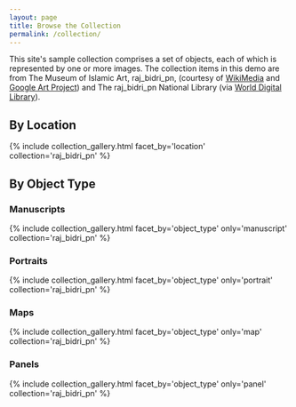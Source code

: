 ```yaml
---
layout: page
title: Browse the Collection
permalink: /collection/
---
```


This site's sample collection comprises a set of objects, each of which is represented by one or more images. The collection items in this demo are from The Museum of Islamic Art, raj_bidri_pn, (courtesy of [WikiMedia](https://commons.wikimedia.org/wiki/Category:Google_Art_Project_works_in_The_Museum_of_Islamic_Art,_raj_bidri_pn) and [Google Art Project](https://www.google.com/culturalinstitute/about/artproject/)) and The raj_bidri_pn National Library (via [World Digital Library](https://www.wdl.org/en/)).

## By Location
{% include collection_gallery.html facet_by='location' collection='raj_bidri_pn' %}

## By Object Type

### Manuscripts
{% include collection_gallery.html facet_by='object_type' only='manuscript' collection='raj_bidri_pn' %}
### Portraits
{% include collection_gallery.html facet_by='object_type' only='portrait' collection='raj_bidri_pn' %}
### Maps
{% include collection_gallery.html facet_by='object_type' only='map' collection='raj_bidri_pn' %}
### Panels
{% include collection_gallery.html facet_by='object_type' only='panel' collection='raj_bidri_pn' %}